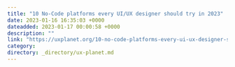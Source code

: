 ```yaml
---
title: "10 No-Code platforms every UI/UX designer should try in 2023"
date: 2023-01-16 16:35:03 +0000
dateadded: 2023-01-17 00:00:58 +0000
description: ""
link: "https://uxplanet.org/10-no-code-platforms-every-ui-ux-designer-should-try-in-2023-292093e5f96a?source=rss----819cc2aaeee0---4"
category:
directory: _directory/ux-planet.md
---
```

